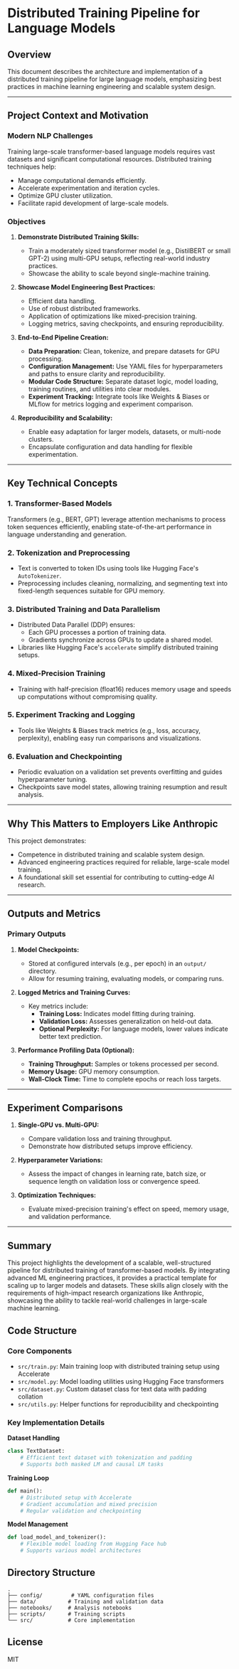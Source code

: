 # Distributed Training Pipeline for Language Models

## Overview
This document describes the architecture and implementation of a distributed training pipeline for large language models, emphasizing best practices in machine learning engineering and scalable system design.

---

## Project Context and Motivation

### Modern NLP Challenges
Training large-scale transformer-based language models requires vast datasets and significant computational resources. Distributed training techniques help:
- Manage computational demands efficiently.
- Accelerate experimentation and iteration cycles.
- Optimize GPU cluster utilization.
- Facilitate rapid development of large-scale models.

### Objectives
1. **Demonstrate Distributed Training Skills:**
   - Train a moderately sized transformer model (e.g., DistilBERT or small GPT-2) using multi-GPU setups, reflecting real-world industry practices.
   - Showcase the ability to scale beyond single-machine training.

2. **Showcase Model Engineering Best Practices:**
   - Efficient data handling.
   - Use of robust distributed frameworks.
   - Application of optimizations like mixed-precision training.
   - Logging metrics, saving checkpoints, and ensuring reproducibility.

3. **End-to-End Pipeline Creation:**
   - **Data Preparation:** Clean, tokenize, and prepare datasets for GPU processing.
   - **Configuration Management:** Use YAML files for hyperparameters and paths to ensure clarity and reproducibility.
   - **Modular Code Structure:** Separate dataset logic, model loading, training routines, and utilities into clear modules.
   - **Experiment Tracking:** Integrate tools like Weights & Biases or MLflow for metrics logging and experiment comparison.

4. **Reproducibility and Scalability:**
   - Enable easy adaptation for larger models, datasets, or multi-node clusters.
   - Encapsulate configuration and data handling for flexible experimentation.

---

## Key Technical Concepts

### 1. Transformer-Based Models
Transformers (e.g., BERT, GPT) leverage attention mechanisms to process token sequences efficiently, enabling state-of-the-art performance in language understanding and generation.

### 2. Tokenization and Preprocessing
- Text is converted to token IDs using tools like Hugging Face's `AutoTokenizer`.
- Preprocessing includes cleaning, normalizing, and segmenting text into fixed-length sequences suitable for GPU memory.

### 3. Distributed Training and Data Parallelism
- Distributed Data Parallel (DDP) ensures:
  - Each GPU processes a portion of training data.
  - Gradients synchronize across GPUs to update a shared model.
- Libraries like Hugging Face's `accelerate` simplify distributed training setups.

### 4. Mixed-Precision Training
- Training with half-precision (float16) reduces memory usage and speeds up computations without compromising quality.

### 5. Experiment Tracking and Logging
- Tools like Weights & Biases track metrics (e.g., loss, accuracy, perplexity), enabling easy run comparisons and visualizations.

### 6. Evaluation and Checkpointing
- Periodic evaluation on a validation set prevents overfitting and guides hyperparameter tuning.
- Checkpoints save model states, allowing training resumption and result analysis.

---

## Why This Matters to Employers Like Anthropic
This project demonstrates:
- Competence in distributed training and scalable system design.
- Advanced engineering practices required for reliable, large-scale model training.
- A foundational skill set essential for contributing to cutting-edge AI research.

---

## Outputs and Metrics

### Primary Outputs
1. **Model Checkpoints:**
   - Stored at configured intervals (e.g., per epoch) in an `output/` directory.
   - Allow for resuming training, evaluating models, or comparing runs.

2. **Logged Metrics and Training Curves:**
   - Key metrics include:
     - **Training Loss:** Indicates model fitting during training.
     - **Validation Loss:** Assesses generalization on held-out data.
     - **Optional Perplexity:** For language models, lower values indicate better text prediction.

3. **Performance Profiling Data (Optional):**
   - **Training Throughput:** Samples or tokens processed per second.
   - **Memory Usage:** GPU memory consumption.
   - **Wall-Clock Time:** Time to complete epochs or reach loss targets.

---

## Experiment Comparisons

1. **Single-GPU vs. Multi-GPU:**
   - Compare validation loss and training throughput.
   - Demonstrate how distributed setups improve efficiency.

2. **Hyperparameter Variations:**
   - Assess the impact of changes in learning rate, batch size, or sequence length on validation loss or convergence speed.

3. **Optimization Techniques:**
   - Evaluate mixed-precision training's effect on speed, memory usage, and validation performance.

---

## Summary
This project highlights the development of a scalable, well-structured pipeline for distributed training of transformer-based models. By integrating advanced ML engineering practices, it provides a practical template for scaling up to larger models and datasets. These skills align closely with the requirements of high-impact research organizations like Anthropic, showcasing the ability to tackle real-world challenges in large-scale machine learning.


## Code Structure

### Core Components

- `src/train.py`: Main training loop with distributed training setup using Accelerate
- `src/model.py`: Model loading utilities using Hugging Face transformers
- `src/dataset.py`: Custom dataset class for text data with padding collation
- `src/utils.py`: Helper functions for reproducibility and checkpointing

### Key Implementation Details

**Dataset Handling**
```python
class TextDataset:
    # Efficient text dataset with tokenization and padding
    # Supports both masked LM and causal LM tasks
```

**Training Loop**
```python
def main():
    # Distributed setup with Accelerate
    # Gradient accumulation and mixed precision
    # Regular validation and checkpointing
```

**Model Management**
```python
def load_model_and_tokenizer():
    # Flexible model loading from Hugging Face hub
    # Supports various model architectures
```

## Directory Structure

```
.
├── config/         # YAML configuration files
├── data/          # Training and validation data
├── notebooks/     # Analysis notebooks
├── scripts/       # Training scripts
└── src/           # Core implementation
```

## License

MIT
